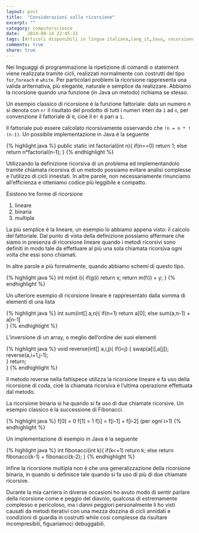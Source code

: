 ```yaml
---
layout: post
title:  "Considerazioni sulla ricorsione"
excerpt: ""
category: computerscience
date:   2014-08-14 22:45:33
tags: [Articoli disponibili in lingua italiana,lang_it,Java, recorsione]
comments: true
share: true
---
```


Nei linguaggi di programmazione la ripetizione di comandi o statement viene realizzata tramite cicli, realizzati normalmente con costrutti del tipo `for`,`foreach` e `white`. Per particolari problemi la ricorsione rappresenta una valida arlternativa, più elegante, naturale  e semplice da realizzare.
Abbiamo la ricorsione quando una funzione (in Java un metodo) richiama se stesso.

Un esempio classico di ricorsione è la funzione fattoriale: dato un numero n si denota con `n!` il risultato del prodotto di tutti i numeri interi da `1` ad `n`, per convenzione il fattoriale di `0`, cioè il `0!` è pari a `1`.

Il fattoriale può essere calcolato ricorsivamente osservando che `!n = n * !(n-1)`.
Un possibile implementazione in Java è la seguente

{% highlight java %}
public static int factorial(int n){
   if(n==0) return 1;
   else return n*factorial(n-1);
}
{% endhighlight %}


Utilizzando la definizione ricorsiva di un problema ed implementandolo tramite chiamata ricorsiva di un metodo possiamo evitare analisi complesse e l’utilizzo di cicli innestati. In altre parole, non necessariamente rinunciamo all’efficienza e otteniamo codice più leggibile e compatto.

Esistono tre forme di ricorsione

1. lineare
2. binaria
3. multipla

La più semplice è la lineare, un esempio lo abbiamo appena visto: il calcolo del fattoriale. Dal punto di vista della definizione possiamo affermare che siamo in presenza di ricorsione lineare quando i metodi ricorsivi sono definiti in modo tale da effettuare al più una sola chiamata ricorsiva ogni volta che essi sono chiamati.

In altre parole e più formalmente, quando abbiamo schemi di questo tipo.

{% highlight java %}
int m(int i){
   if(g(i) return x;
   return m(f(i) + y;
}
{% endhighlight %}

Un ulteriore esempio di ricorsione lineare è rappresentato dalla somma di elementi di una lista

{% highlight java %}
int sum(int[] a,n){
   if(n=1) return a[0];
   else sum(a,n-1) + a[n-1]        
}
{% endhighlight %}

L’inversione di un array, o meglio dell’ordine dei suoi elementi

{% highlight java %}
void reverse(int[] a,i,j){
   if(i<j) {
        swap(a[i],a[j]);
       reverse(a,i+1,j-1);        
   }
   return;        
}
{% endhighlight %}

Il metodo reverse nella fattispece utilizza la ricorsione lineare e fa uso della ricorsione di coda, cioè la chiamata ricorsiva è l’ultima operazione effettuata dal metodo.

La ricorsione binaria si ha quando si fa uso di due chiamate ricorsive. Un esempio classico è la successione di Fibonacci.

{% highlight java %}
f[0] = 0
f[1] = 1
f[i] = f[i-1] + f[i-2] (per ogni i>1)
{% endhighlight %}

Un implementazione di esempio in Java è la seguente

{% highlight java %}
int fibonacci(int k){
   if(k<=1) return k;
   else return fibonacci(k-1) + fibonacci(k-2);
}
{% endhighlight %}

Infine la ricorsione multipla non è che una generalizzazione della ricorsione binaria, in quando si definisce tale quando si fa uso di più di due chiamate ricorsive.

Durante la mia carriera in diverse occasioni ho avuto modo di sentir parlare della ricorsione come e peggio del diavolo, qualcosa di estremamente complesso e pericoloso, ma i danni peggiori personalmente li ho visti causati da metodi iterativi con una mezza dozzina di cicli annidati e condizioni di guardia in costrutti while così complesse da risultare incompresibili, figuariamoci debuggabili.
